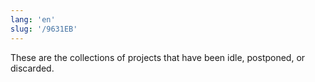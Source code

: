 ```yaml
---
lang: 'en'
slug: '/9631EB'
---
```


These are the collections of projects that have been idle, postponed, or discarded.
